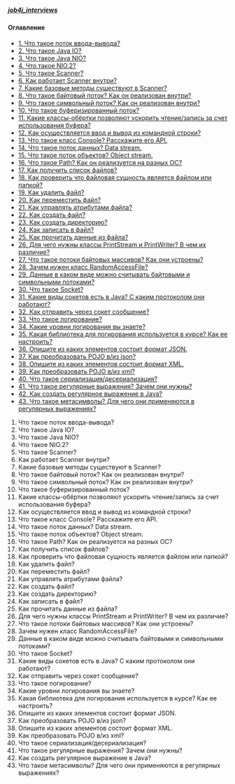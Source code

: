 ##### [job4j_interviews](https://github.com/shaporen/job4j_interviews/blob/main/README.md)
#### Оглавление
+ [1. Что такое поток ввода-вывода?](#1-Что-такое-поток-ввода-вывода)
+ [2. Что такое Java IO?](#2-Что-такое-Java-IO)
+ [3. Что такое Java NIO?](#3-Что-такое-Java-NIO)
+ [4. Что такое NIO.2?](#)
+ [5. Что такое Scanner?](#)
+ [6. Как работает Scanner внутри?](#)
+ [7. Какие базовые методы существуют в Scanner?](#)
+ [8. Что такое байтовый поток? Как он реализован внутри?](#)
+ [9. Что такое символьный поток? Как он реализован внутри?](#)
+ [10. Что такое буферизированный поток?](#)
+ [11. Какие классы-обёртки позволяют ускорить чтение/запись за счет использования буфера?](#)
+ [12. Как осуществляется ввод и вывод из командной строки?](#)
+ [13. Что такое класс Console? Расскажите его API.](#)
+ [14. Что такое поток данных? Data stream.](#)
+ [15. Что такое поток объектов? Object stream.](#)
+ [16. Что такое Path? Как он реализуется на разных ОС?](#)
+ [17. Как получить список файлов?](#)
+ [18. Как проверить что файловая сущность является файлом или папкой?](#)
+ [19. Как удалить файл?](#)
+ [20. Как переместить файл?](#)
+ [21. Как управлять атрибутами файла?](#)
+ [22. Как создать файл?](#)
+ [23. Как создать директорию?](#)
+ [24. Как записать в файл?](#)
+ [25. Как прочитать данные из файла?](#)
+ [26. Для чего нужны классы PrintStream и PrintWriter? В чем их различие?](#)
+ [27. Что такое потоки байтовых массивов? Как они устроены?](#)
+ [28. Зачем нужен класс RandomAccessFile?](#)
+ [29. Данные в каком виде можно считывать байтовыми и символьными потоками?](#)
+ [30. Что такое Socket?](#)
+ [31. Какие виды сокетов есть в Java? С каким протоколом они работают?](#)
+ [32. Как отправить через сокет сообщение?](#)
+ [33. Что такое логирование?](#)
+ [34. Какие уровни логирования вы знаете?](#)
+ [35. Какая библиотека для логирования используется в курсе? Как ее настроить?](#)
+ [36. Опишите из каких элементов состоит формат JSON.](#)
+ [37. Как преобразовать POJO в/из json?](#)
+ [38. Опишите из каких элементов состоит формат XML.](#)
+ [39. Как преобразовать POJO в/из xml?](#)
+ [40. Что такое сериализация/десериализация?](#)
+ [41. Что такое регулярные выражения? Зачем они нужны?](#)
+ [42. Как создать регулярное выражение в Java?](#)
+ [43. Что такое метасимволы? Для чего они применяются в регулярных выражениях?](#)


1. Что такое поток ввода-вывода?
2. Что такое Java IO?
3. Что такое Java NIO?
4. Что такое NIO.2?
5. Что такое Scanner?
6. Как работает Scanner внутри?
7. Какие базовые методы существуют в Scanner?
8. Что такое байтовый поток? Как он реализован внутри?
9. Что такое символьный поток? Как он реализован внутри?
10. Что такое буферизированный поток?
11. Какие классы-обёртки позволяют ускорить чтение/запись за счет использования буфера?
12. Как осуществляется ввод и вывод из командной строки?
13. Что такое класс Console? Расскажите его API.
14. Что такое поток данных? Data stream.
15. Что такое поток объектов? Object stream.
16. Что такое Path? Как он реализуется на разных ОС?
17. Как получить список файлов?
18. Как проверить что файловая сущность является файлом или папкой?
19. Как удалить файл?
20. Как переместить файл?
21. Как управлять атрибутами файла?
22. Как создать файл?
23. Как создать директорию?
24. Как записать в файл?
25. Как прочитать данные из файла?
26. Для чего нужны классы PrintStream и PrintWriter? В чем их различие?
27. Что такое потоки байтовых массивов? Как они устроены?
28. Зачем нужен класс RandomAccessFile?
29. Данные в каком виде можно считывать байтовыми и символьными потоками?
30. Что такое Socket?
31. Какие виды сокетов есть в Java? С каким протоколом они работают?
32. Как отправить через сокет сообщение?
33. Что такое логирование?
34. Какие уровни логирования вы знаете?
35. Какая библиотека для логирования используется в курсе? Как ее настроить?
36. Опишите из каких элементов состоит формат JSON.
37. Как преобразовать POJO в/из json?
38. Опишите из каких элементов состоит формат XML.
39. Как преобразовать POJO в/из xml?
40. Что такое сериализация/десериализация?
41. Что такое регулярные выражения? Зачем они нужны?
42. Как создать регулярное выражение в Java?
43. Что такое метасимволы? Для чего они применяются в регулярных выражениях?
